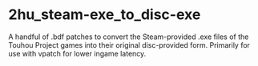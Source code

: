# 2hu_steam-exe_to_disc-exe
A handful of .bdf patches to convert the Steam-provided .exe files of the Touhou Project games into their original disc-provided form. Primarily for use with vpatch for lower ingame latency.
